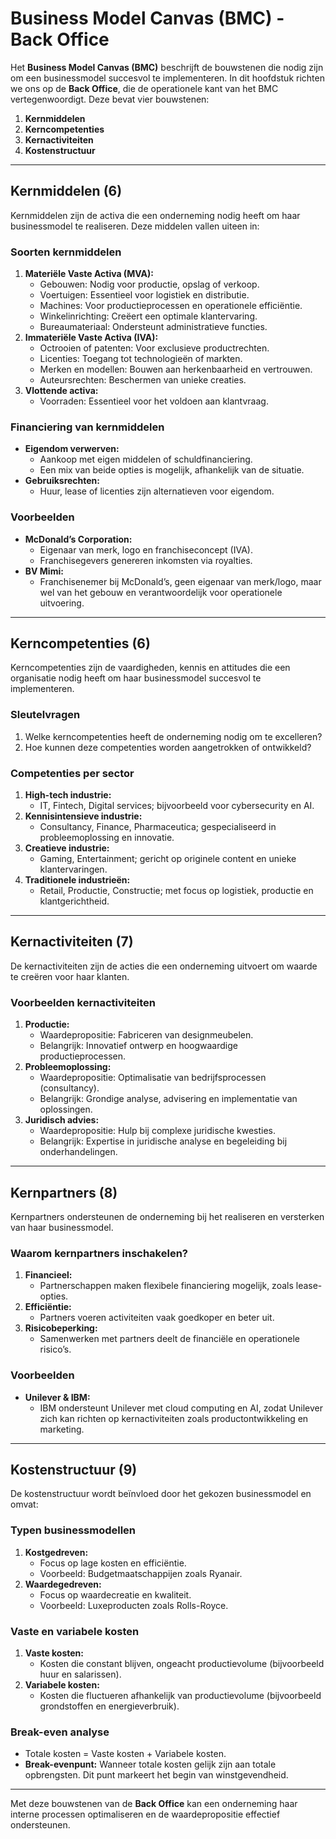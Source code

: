 
# Business Model Canvas (BMC) - Back Office

Het **Business Model Canvas (BMC)** beschrijft de bouwstenen die nodig zijn om een businessmodel succesvol te implementeren. In dit hoofdstuk richten we ons op de **Back Office**, die de operationele kant van het BMC vertegenwoordigt. Deze bevat vier bouwstenen:

1. **Kernmiddelen**
2. **Kerncompetenties**
3. **Kernactiviteiten**
4. **Kostenstructuur**

---

## Kernmiddelen (6)

Kernmiddelen zijn de activa die een onderneming nodig heeft om haar businessmodel te realiseren. Deze middelen vallen uiteen in:

### Soorten kernmiddelen
1. **Materiële Vaste Activa (MVA):**
   - Gebouwen: Nodig voor productie, opslag of verkoop.
   - Voertuigen: Essentieel voor logistiek en distributie.
   - Machines: Voor productieprocessen en operationele efficiëntie.
   - Winkelinrichting: Creëert een optimale klantervaring.
   - Bureaumateriaal: Ondersteunt administratieve functies.
2. **Immateriële Vaste Activa (IVA):**
   - Octrooien of patenten: Voor exclusieve productrechten.
   - Licenties: Toegang tot technologieën of markten.
   - Merken en modellen: Bouwen aan herkenbaarheid en vertrouwen.
   - Auteursrechten: Beschermen van unieke creaties.
3. **Vlottende activa:**
   - Voorraden: Essentieel voor het voldoen aan klantvraag.

### Financiering van kernmiddelen
- **Eigendom verwerven:**
  - Aankoop met eigen middelen of schuldfinanciering.
  - Een mix van beide opties is mogelijk, afhankelijk van de situatie.
- **Gebruiksrechten:**
  - Huur, lease of licenties zijn alternatieven voor eigendom.

### Voorbeelden
- **McDonald’s Corporation:**
  - Eigenaar van merk, logo en franchiseconcept (IVA).
  - Franchisegevers genereren inkomsten via royalties.
- **BV Mimi:**
  - Franchisenemer bij McDonald’s, geen eigenaar van merk/logo, maar wel van het gebouw en verantwoordelijk voor operationele uitvoering.

---

## Kerncompetenties (6)

Kerncompetenties zijn de vaardigheden, kennis en attitudes die een organisatie nodig heeft om haar businessmodel succesvol te implementeren.

### Sleutelvragen
1. Welke kerncompetenties heeft de onderneming nodig om te excelleren?
2. Hoe kunnen deze competenties worden aangetrokken of ontwikkeld?

### Competenties per sector
1. **High-tech industrie:**
   - IT, Fintech, Digital services; bijvoorbeeld voor cybersecurity en AI.
2. **Kennisintensieve industrie:**
   - Consultancy, Finance, Pharmaceutica; gespecialiseerd in probleemoplossing en innovatie.
3. **Creatieve industrie:**
   - Gaming, Entertainment; gericht op originele content en unieke klantervaringen.
4. **Traditionele industrieën:**
   - Retail, Productie, Constructie; met focus op logistiek, productie en klantgerichtheid.

---

## Kernactiviteiten (7)

De kernactiviteiten zijn de acties die een onderneming uitvoert om waarde te creëren voor haar klanten.

### Voorbeelden kernactiviteiten
1. **Productie:**
   - Waardepropositie: Fabriceren van designmeubelen.
   - Belangrijk: Innovatief ontwerp en hoogwaardige productieprocessen.
2. **Probleemoplossing:**
   - Waardepropositie: Optimalisatie van bedrijfsprocessen (consultancy).
   - Belangrijk: Grondige analyse, advisering en implementatie van oplossingen.
3. **Juridisch advies:**
   - Waardepropositie: Hulp bij complexe juridische kwesties.
   - Belangrijk: Expertise in juridische analyse en begeleiding bij onderhandelingen.

---

## Kernpartners (8)

Kernpartners ondersteunen de onderneming bij het realiseren en versterken van haar businessmodel.

### Waarom kernpartners inschakelen?
1. **Financieel:**
   - Partnerschappen maken flexibele financiering mogelijk, zoals lease-opties.
2. **Efficiëntie:**
   - Partners voeren activiteiten vaak goedkoper en beter uit.
3. **Risicobeperking:**
   - Samenwerken met partners deelt de financiële en operationele risico’s.

### Voorbeelden
- **Unilever & IBM:**
  - IBM ondersteunt Unilever met cloud computing en AI, zodat Unilever zich kan richten op kernactiviteiten zoals productontwikkeling en marketing.

---

## Kostenstructuur (9)

De kostenstructuur wordt beïnvloed door het gekozen businessmodel en omvat:

### Typen businessmodellen
1. **Kostgedreven:**
   - Focus op lage kosten en efficiëntie.
   - Voorbeeld: Budgetmaatschappijen zoals Ryanair.
2. **Waardegedreven:**
   - Focus op waardecreatie en kwaliteit.
   - Voorbeeld: Luxeproducten zoals Rolls-Royce.

### Vaste en variabele kosten
1. **Vaste kosten:**
   - Kosten die constant blijven, ongeacht productievolume (bijvoorbeeld huur en salarissen).
2. **Variabele kosten:**
   - Kosten die fluctueren afhankelijk van productievolume (bijvoorbeeld grondstoffen en energieverbruik).

### Break-even analyse
- Totale kosten = Vaste kosten + Variabele kosten.
- **Break-evenpunt:** Wanneer totale kosten gelijk zijn aan totale opbrengsten. Dit punt markeert het begin van winstgevendheid.

---

Met deze bouwstenen van de **Back Office** kan een onderneming haar interne processen optimaliseren en de waardepropositie effectief ondersteunen.

